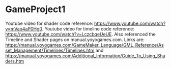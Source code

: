 # GameProject1
Youtube video for shader code reference: https://www.youtube.com/watch?v=mVao4aP0Hg0. Youtube video for timeline code reference: https://www.youtube.com/watch?v=LczcbqeUeUE.
Also referenced the Timeline and Shader pages on manual.yoyogames.com. Links are: https://manual.yoyogames.com/GameMaker_Language/GML_Reference/Asset_Management/Timelines/Timelines.htm and 
https://manual.yoyogames.com/Additional_Information/Guide_To_Using_Shaders.htm
